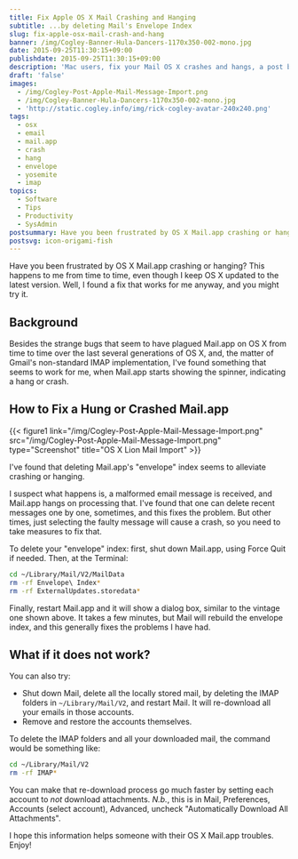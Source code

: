 ```yaml
---
title: Fix Apple OS X Mail Crashing and Hanging
subtitle: ...by deleting Mail's Envelope Index
slug: fix-apple-osx-mail-crash-and-hang
banner: /img/Cogley-Banner-Hula-Dancers-1170x350-002-mono.jpg
date: 2015-09-25T11:30:15+09:00
publishdate: 2015-09-25T11:30:15+09:00
description: 'Mac users, fix your Mail OS X crashes and hangs, a post by Rick Cogley.'
draft: 'false'
images:
  - /img/Cogley-Post-Apple-Mail-Message-Import.png
  - /img/Cogley-Banner-Hula-Dancers-1170x350-002-mono.jpg
  - 'http://static.cogley.info/img/rick-cogley-avatar-240x240.png'
tags:
  - osx
  - email
  - mail.app
  - crash
  - hang
  - envelope
  - yosemite
  - imap
topics:
  - Software
  - Tips
  - Productivity
  - SysAdmin
postsummary: Have you been frustrated by OS X Mail.app crashing or hanging? This happens to me from time to time, even though I keep OS X updated to the latest version. Well, I found a fix that works for me anyway, and you might try it.
postsvg: icon-origami-fish
---
```


Have you been frustrated by OS X Mail.app crashing or hanging? This happens to me from time to time, even though I keep OS X updated to the latest version. Well, I found a fix that works for me anyway, and you might try it.

<!--more-->

## Background

Besides the strange bugs that seem to have plagued Mail.app on OS X from time to time over the last several generations of OS X, and, the matter of Gmail's non-standard IMAP implementation, I've found something that seems to work for me, when Mail.app starts showing the spinner, indicating a hang or crash.

## How to Fix a Hung or Crashed Mail.app

{{< figure1 link="/img/Cogley-Post-Apple-Mail-Message-Import.png" src="/img/Cogley-Post-Apple-Mail-Message-Import.png" type="Screenshot" title="OS X Lion Mail Import" >}}

I've found that deleting Mail.app's "envelope" index seems to alleviate crashing or hanging.

I suspect what happens is, a malformed email message is received, and Mail.app hangs on processing that. I've found that one can delete recent messages one by one, sometimes, and this fixes the problem. But other times, just selecting the faulty message will cause a crash, so you need to take measures to fix that.

To delete your "envelope" index: first, shut down Mail.app, using Force Quit if needed.
Then, at the Terminal:

~~~bash
cd ~/Library/Mail/V2/MailData
rm -rf Envelope\ Index*
rm -rf ExternalUpdates.storedata*
~~~

Finally, restart Mail.app and it will show a dialog box, similar to the vintage one shown above. It takes a few minutes, but Mail will rebuild the envelope index, and this generally fixes the problems I have had.

## What if it does not work?

You can also try:

* Shut down Mail, delete all the locally stored mail, by deleting the IMAP folders in ``~/Library/Mail/V2``, and restart Mail. It will re-download all your emails in those accounts.
* Remove and restore the accounts themselves.  

To delete the IMAP folders and all your downloaded mail, the command would be something like:

~~~bash
cd ~/Library/Mail/V2
rm -rf IMAP*
~~~

You can make that re-download process go much faster by setting each account to _not_ download attachments. _N.b._, this is in Mail, Preferences, Accounts (select account), Advanced, uncheck "Automatically Download All Attachments".

I hope this information helps someone with their OS X Mail.app troubles. Enjoy!
